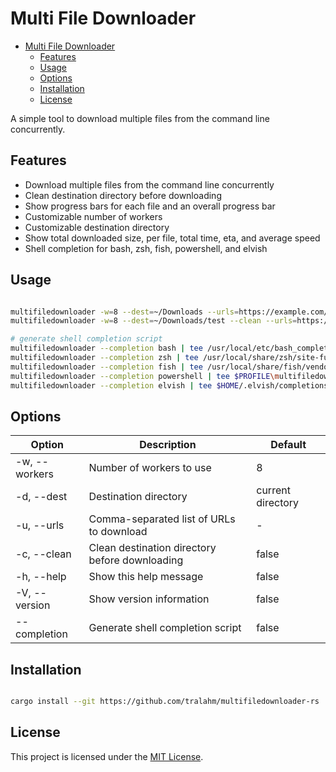 # Multi File Downloader

<!--toc:start-->

- [Multi File Downloader](#multi-file-downloader)
  - [Features](#features)
  - [Usage](#usage)
  - [Options](#options)
  - [Installation](#installation)
  - [License](#license)
  <!--toc:end-->

A simple tool to download multiple files from the command line concurrently.

## Features

- Download multiple files from the command line concurrently
- Clean destination directory before downloading
- Show progress bars for each file and an overall progress bar
- Customizable number of workers
- Customizable destination directory
- Show total downloaded size, per file, total time, eta, and average speed
- Shell completion for bash, zsh, fish, powershell, and elvish

## Usage

```sh

multifiledownloader -w=8 --dest=~/Downloads --urls=https://example.com/file1.txt,https://example.com/file2.txt,https://example.com/file3.txt
multifiledownloader -w=8 --dest=~/Downloads/test --clean --urls=https://example.com/file1.txt,https://example.com/file2.txt,https://example.com/file3.txt

# generate shell completion script
multifiledownloader --completion bash | tee /usr/local/etc/bash_completion.d/multifiledownloader
multifiledownloader --completion zsh | tee /usr/local/share/zsh/site-functions/_multifiledownloader
multifiledownloader --completion fish | tee /usr/local/share/fish/vendor_completions.d/multifiledownloader.fish
multifiledownloader --completion powershell | tee $PROFILE\multifiledownloader.ps1
multifiledownloader --completion elvish | tee $HOME/.elvish/completions/multifiledownloader.elv

```

## Options

| Option        | Description                                    | Default           |
| ------------- | ---------------------------------------------- | ----------------- |
| -w, --workers | Number of workers to use                       | 8                 |
| -d, --dest    | Destination directory                          | current directory |
| -u, --urls    | Comma-separated list of URLs to download       | -                 |
| -c, --clean   | Clean destination directory before downloading | false             |
| -h, --help    | Show this help message                         | false             |
| -V, --version | Show version information                       | false             |
| --completion  | Generate shell completion script               | false             |

## Installation

```sh

cargo install --git https://github.com/tralahm/multifiledownloader-rs
```

## License

This project is licensed under the [MIT License](LICENSE).
